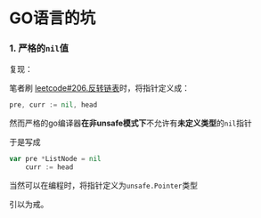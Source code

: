 # GO语言的坑

### 1. 严格的``nil``值

复现：

笔者刷 [leetcode#206.反转链表](https://leetcode-cn.com/problems/reverse-linked-list/)时，将指针定义成：

~~~go
pre, curr := nil, head
~~~

然而严格的go编译器**在非unsafe模式下**不允许有**未定义类型**的``nil``指针

于是写成

~~~go
var pre *ListNode = nil
    curr := head
~~~

当然可以在编程时，将指针定义为``unsafe.Pointer``类型

引以为戒。


